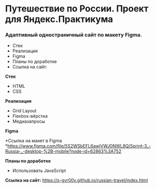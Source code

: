 # Путешествие по России. Проект для Яндекс.Практикума

### Адаптивный одностраничный сайт по макету Figma.

* Стек
* Реализация
* Figma
* Планы по доработке
* Ссылка на сайт:

**Стек**

* HTML
* CSS

**Реализация**
* Grid Layout
* Flexbox-вёрстка
* Медиазапросы

**Figma**

*Ссылка на макет в Figma
*https://www.figma.com/file/5S2WSbEFL6awjVWJ0NWL8Q/Sprint-3_-Russia-_-desktop-%2B-mobile?node-id=62863%3A752

**Планы по доработке**

* Использовать JavaScript

**Ссылка на сайт:**
https://s-gyr00v.github.io/russian-travel/index.html


